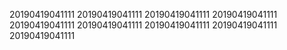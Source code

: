 20190419041111
20190419041111
20190419041111
20190419041111
20190419041111
20190419041111
20190419041111
20190419041111
20190419041111
